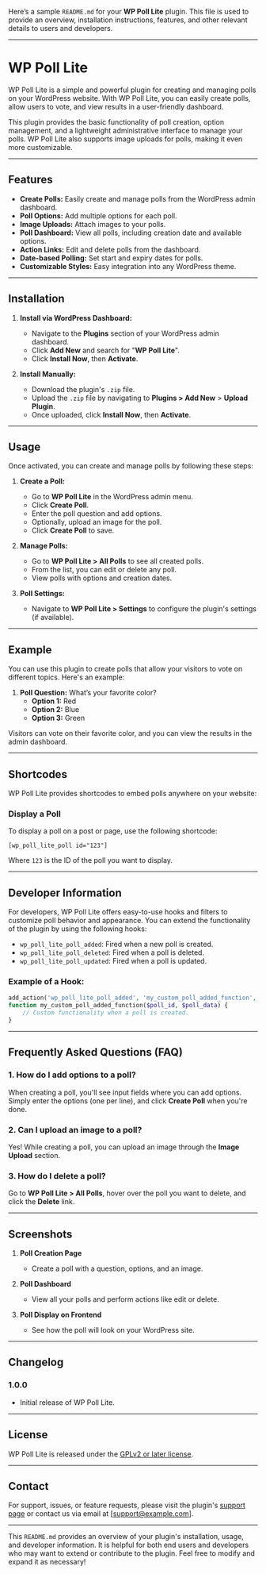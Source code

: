 Here’s a sample `README.md` for your **WP Poll Lite** plugin. This file is used to provide an overview, installation instructions, features, and other relevant details to users and developers.

---

# WP Poll Lite

WP Poll Lite is a simple and powerful plugin for creating and managing polls on your WordPress website. With WP Poll Lite, you can easily create polls, allow users to vote, and view results in a user-friendly dashboard.

This plugin provides the basic functionality of poll creation, option management, and a lightweight administrative interface to manage your polls. WP Poll Lite also supports image uploads for polls, making it even more customizable.

---

## Features

- **Create Polls:** Easily create and manage polls from the WordPress admin dashboard.
- **Poll Options:** Add multiple options for each poll.
- **Image Uploads:** Attach images to your polls.
- **Poll Dashboard:** View all polls, including creation date and available options.
- **Action Links:** Edit and delete polls from the dashboard.
- **Date-based Polling:** Set start and expiry dates for polls.
- **Customizable Styles:** Easy integration into any WordPress theme.

---

## Installation

1. **Install via WordPress Dashboard:**

   - Navigate to the **Plugins** section of your WordPress admin dashboard.
   - Click **Add New** and search for "**WP Poll Lite**".
   - Click **Install Now**, then **Activate**.

2. **Install Manually:**

   - Download the plugin's `.zip` file.
   - Upload the `.zip` file by navigating to **Plugins > Add New** > **Upload Plugin**.
   - Once uploaded, click **Install Now**, then **Activate**.

---

## Usage

Once activated, you can create and manage polls by following these steps:

1. **Create a Poll:**
   - Go to **WP Poll Lite** in the WordPress admin menu.
   - Click **Create Poll**.
   - Enter the poll question and add options.
   - Optionally, upload an image for the poll.
   - Click **Create Poll** to save.

2. **Manage Polls:**
   - Go to **WP Poll Lite > All Polls** to see all created polls.
   - From the list, you can edit or delete any poll.
   - View polls with options and creation dates.

3. **Poll Settings:**
   - Navigate to **WP Poll Lite > Settings** to configure the plugin's settings (if available).

---

## Example

You can use this plugin to create polls that allow your visitors to vote on different topics. Here's an example:

1. **Poll Question:** What’s your favorite color?
   - **Option 1:** Red
   - **Option 2:** Blue
   - **Option 3:** Green

Visitors can vote on their favorite color, and you can view the results in the admin dashboard.

---

## Shortcodes

WP Poll Lite provides shortcodes to embed polls anywhere on your website:

### Display a Poll

To display a poll on a post or page, use the following shortcode:

```
[wp_poll_lite_poll id="123"]
```

Where `123` is the ID of the poll you want to display.

---

## Developer Information

For developers, WP Poll Lite offers easy-to-use hooks and filters to customize poll behavior and appearance. You can extend the functionality of the plugin by using the following hooks:

- `wp_poll_lite_poll_added`: Fired when a new poll is created.
- `wp_poll_lite_poll_deleted`: Fired when a poll is deleted.
- `wp_poll_lite_poll_updated`: Fired when a poll is updated.

### Example of a Hook:

```php
add_action('wp_poll_lite_poll_added', 'my_custom_poll_added_function', 10, 2);
function my_custom_poll_added_function($poll_id, $poll_data) {
    // Custom functionality when a poll is created.
}
```

---

## Frequently Asked Questions (FAQ)

### 1. **How do I add options to a poll?**

   When creating a poll, you'll see input fields where you can add options. Simply enter the options (one per line), and click **Create Poll** when you're done.

### 2. **Can I upload an image to a poll?**

   Yes! While creating a poll, you can upload an image through the **Image Upload** section.

### 3. **How do I delete a poll?**

   Go to **WP Poll Lite > All Polls**, hover over the poll you want to delete, and click the **Delete** link.

---

## Screenshots

1. **Poll Creation Page**
   - Create a poll with a question, options, and an image.

2. **Poll Dashboard**
   - View all your polls and perform actions like edit or delete.

3. **Poll Display on Frontend**
   - See how the poll will look on your WordPress site.

---

## Changelog

### 1.0.0
- Initial release of WP Poll Lite.

---

## License

WP Poll Lite is released under the [GPLv2 or later license](https://www.gnu.org/licenses/gpl-2.0.html).

---

## Contact

For support, issues, or feature requests, please visit the plugin's [support page](https://wordpress.org/support/plugin/wp-poll-lite) or contact us via email at [support@example.com].

---

This `README.md` provides an overview of your plugin's installation, usage, and developer information. It is helpful for both end users and developers who may want to extend or contribute to the plugin. Feel free to modify and expand it as necessary!